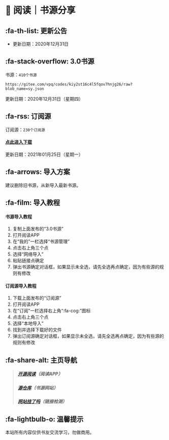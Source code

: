 # 📖 阅读｜书源分享

##  :fa-th-list: 更新公告
- 更新日期：2020年12月31日
##  :fa-stack-overflow: 3.0书源
书源：`410个书源`
```
https://gitee.com/vpq/codes/kiy2st16c4l5fqov7hnjg26/raw?blob_name=sy.json
```
更新日期：2020年12月31日（星期四）
##  :fa-rss: 订阅源
订阅源：`230个订阅源`
#### [点此进入下载](https://wwi.lanzous.com/b00nemyqf)
更新日期：2021年01月25日（星期一）
##  :fa-arrows: 导入方案
建议删除旧书源，从新导入最新书源。
##  :fa-film: 导入教程
#### 书源导入教程
1. 复制上面发布的“3.0书源”
2. 打开阅读APP
3. 在“我的”一栏选择“书源管理”
4. 点击右上角三个点
5. 选择“网络导入”
6. 粘贴链接点确定
7. 弹出书源确定对话框，如果显示未全选，请先全选再点确定，因为有些源的规则有修改
#### 订阅源导入教程
1. 下载上面发布的“订阅源”
2. 打开阅读APP
3. 在“订阅”一栏选择右上角“:fa-cog:”图标
4. 点击右上角三个点
5. 选择“本地导入”
6. 找到并选择下载好的文件
7. 弹出订阅源确定对话框，如果显示未全选，请先全选再点确定，因为有些源的规则有修改
##   :fa-share-alt: 主页导航
> ##### [开源阅读](https://github.com/gedoor/legado/releases/)（阅读APP）
> ##### [源仓库](http://yck.mumuceo.com/)（书源网站）
> ##### [网站挂了吗](https://gualemang.com/)（链接检测）
##  :fa-lightbulb-o: 温馨提示
本站所有内容仅供书友交流学习，勿做商用。